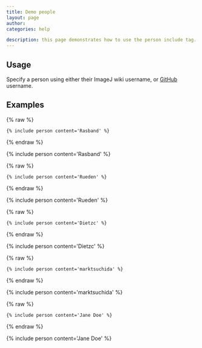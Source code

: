 ```yaml
---
title: Demo people
layout: page
author:
categories: help

description: this page demonstrates how to use the person include tag.
---
```


## Usage

Specify a person using either their ImageJ wiki username, or
[GitHub](GitHub "wikilink") username.

## Examples

{% raw %}
```
{% include person content='Rasband' %}
```
{% endraw %}

{% include person content='Rasband' %}

{% raw %}
```
{% include person content='Rueden' %}
```
{% endraw %}

{% include person content='Rueden' %}

{% raw %}
```
{% include person content='Dietzc' %}
```
{% endraw %}

{% include person content='Dietzc' %}

{% raw %}
```
{% include person content='marktsuchida' %}
```
{% endraw %}

{% include person content='marktsuchida' %}

{% raw %}
```
{% include person content='Jane Doe' %}
```
{% endraw %}

{% include person content='Jane Doe' %}
